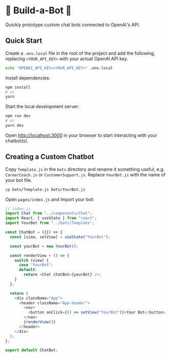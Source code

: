 # 🤖 Build-a-Bot 🤖

Quickly prototype custom chat bots connected to OpenAI's API.

## Quick Start

Create a `.env.local` file in the root of the project and add the following, replacing `<YOUR_API_KEY>` with your actual OpenAI API key.

```bash
echo "OPENAI_API_KEY=<YOUR_API_KEY>" .env.local
```

Install dependencies:

```bash
npm install
# or
yarn
```

Start the local development server:

```bash
npm run dev
# or
yarn dev
```

Open [http://localhost:3000](http://localhost:3000) in your browser to start interacting with your chatbot(s).

## Creating a Custom Chatbot

Copy `Template.js` in the `bots` directory and rename it something useful, e.g. `CareerCoach.js` or `CustomerSupport.js`. Replace `YourBot.js` with the name of your bot file.

```bash
cp bots/Template.js bots/YourBot.js
```

Open `pages/index.js` and import your bot:

```javascript
// index.js
import Chat from "../components/Chat";
import React, { useState } from "react";
import YourBot from "../bots/Template";

const ChatBot = ({}) => {
  const [view, setView] = useState("YourBot");

  const yourBot = new YourBot();

  const renderView = () => {
    switch (view) {
      case "YourBot":
      default:
        return <Chat chatBot={yourBot} />;
    }
  };

  return (
    <div className="App">
      <header className="App-header">
        <nav>
          <button onClick={() => setView("YourBot")}>Your Bot</button>
        </nav>
        {renderView()}
      </header>
    </div>
  );
};

export default ChatBot;
```
